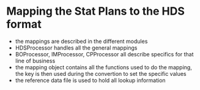 # Mapping the Stat Plans to the HDS format

- the mappings are described in the different modules
- HDSProcessor handles all the general mappings
- BOProcessor, IMProcessor, CPProcessor all describe specifics for that line of business
- the mapping object contains all the functions used to do the mapping, the key is then used during the convertion to set the specific values
- the reference data file is used to hold all lookup information


